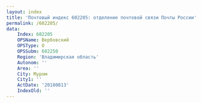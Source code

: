 ```yaml
---
layout: index
title: 'Почтовый индекс 602205: отделение почтовой связи Почты России'
permalink: /602205/
data:
    Index: 602205
    OPSName: Вербовский
    OPSType: О
    OPSSubm: 602250
    Region: 'Владимирская область'
    Autonom: ''
    Area: ''
    City: Муром
    City1: ''
    ActDate: '20180813'
    IndexOld: ''
---
```

